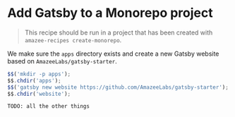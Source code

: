# Add Gatsby to a Monorepo project

> This recipe should be run in a project that has been created with
> `amazee-recipes create-monorepo`.

We make sure the `apps` directory exists and create a new Gatsby website based
on `AmazeeLabs/gatsby-starter`.

```typescript
$$('mkdir -p apps');
$$.chdir('apps');
$$('gatsby new website https://github.com/AmazeeLabs/gatsby-starter');
$$.chdir('website');
```

    TODO: all the other things

